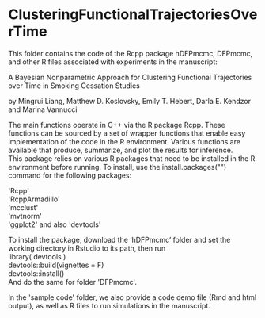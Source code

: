 # ClusteringFunctionalTrajectoriesOverTime

This folder contains the code of the Rcpp package hDFPmcmc, DFPmcmc, and other R files associated with experiments in the manuscript:

A Bayesian Nonparametric Approach for Clustering Functional Trajectories over Time in Smoking Cessation Studies

by Mingrui Liang, Matthew D. Koslovsky, Emily T. Hebert, Darla E. Kendzor and Marina Vannucci

The main functions operate in C++ via the R package Rcpp. 
These functions can be sourced by a set of wrapper functions that enable easy implementation of the code in the R environment. 
Various functions are available that produce, summarize, and plot the results for inference.  
This package relies on various R packages that need to be installed in the R environment before running. 
To install, use the install.packages("") command for the following packages:  

'Rcpp'   
'RcppArmadillo'  
'mcclust'   
'mvtnorm'  
'ggplot2'
and also 
'devtools'

To install the package, download the ‘hDFPmcmc’ folder and set the working directory in Rstudio to its path, then run  
library( devtools )  
devtools::build(vignettes = F)  
devtools::install()  
And do the same for folder 'DFPmcmc'.

In the 'sample code' folder, we also provide a code demo file (Rmd and html output), as well as R files to run simulations in the manuscript. 
